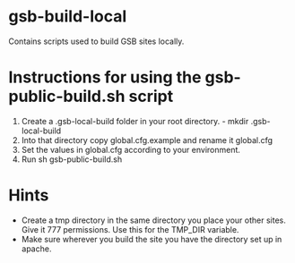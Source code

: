 gsb-build-local
===============

Contains scripts used to build GSB sites locally.  

Instructions for using the gsb-public-build.sh script
=====================================================

1. Create a .gsb-local-build folder in your root directory. - mkdir .gsb-local-build
2. Into that directory copy global.cfg.example and rename it global.cfg
3. Set the values in global.cfg according to your environment.
4. Run sh gsb-public-build.sh

Hints
=====

* Create a tmp directory in the same directory you place your other sites. Give it 777 permissions. Use this for the TMP_DIR variable.
* Make sure wherever you build the site you have the directory set up in apache.

